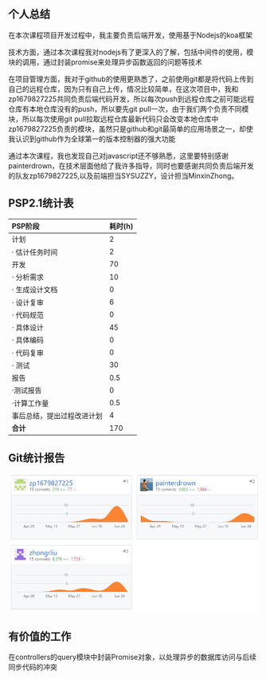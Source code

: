 ﻿## 个人总结

在本次课程项目开发过程中，我主要负责后端开发，使用基于Nodejs的koa框架

技术方面，通过本次课程我对nodejs有了更深入的了解，包括中间件的使用，模块的调用，通过封装promise来处理异步函数返回的问题等技术

在项目管理方面，我对于github的使用更熟悉了，之前使用git都是将代码上传到自己的远程仓库，因为只有自己上传，情况比较简单，在这次项目中，我和zp1679827225共同负责后端代码开发，所以每次push到远程仓库之前可能远程仓库有本地仓库没有的push，所以要先git pull一次，由于我们两个负责不同模块，所以每次使用git pull拉取远程仓库最新代码只会改变本地仓库中zp1679827225负责的模块，虽然只是github和git最简单的应用场景之一，却使我认识到github作为全球第一的版本控制器的强大功能

通过本次课程，我也发现自己对javascript还不够熟悉，这里要特别感谢painterdrown，在技术层面他给了我许多指导，同时也要感谢共同负责后端开发的队友zp1679827225,以及前端担当SYSUZZY，设计担当MinxinZhong。

## PSP2.1统计表

| PSP阶段                    | 耗时(h) |
| :------------------------- | :------ |
| 计划                       | 2       |
| · 估计任务时间             | 2       |
| 开发                       | 70      |
| · 分析需求                 | 10      |
| · 生成设计文档             | 0      |
| · 设计复审                 | 6       |
| · 代码规范                 | 0       |
| · 具体设计                 | 45      |
| · 具体编码                 | 0       |
| · 代码复审                 | 0       |
| · 测试                     | 30       |
| 报告                       | 0.5     |
| ·测试报告                  | 0       |
| ·计算工作量                | 0.5     |
| 事后总结，提出过程改进计划 | 4       |
| **合计**                   | 170    |

## Git统计报告

![](zrl_git.png)

## 有价值的工作
在controllers的query模块中封装Promise对象，以处理异步的数据库访问与后续同步代码的冲突